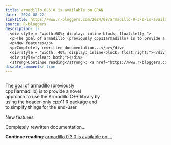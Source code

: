 ```yaml
---
title: armadillo 0.3.0 is available on CRAN
date: '2024-08-22'
linkTitle: https://www.r-bloggers.com/2024/08/armadillo-0-3-0-is-available-on-cran/
source: R-bloggers
description: |-
  <div style = "width:60%; display: inline-block; float:left; ">
  <p>The goal of armadillo (previously cpp11armadillo) is to provide a novel approach to use the Armadillo C++ library by using the header-only cpp11 R package and to simplify things for the end-user.</p>
  <p>New features</p>
  <p>Completely rewritten documentation...</p></div>
  <div style = "width: 40%; display: inline-block; float:right;"></div>
  <div style="clear: both;"></div>
  <strong>Continue reading</strong>: <a href="https://www.r-bloggers.com/2024/08/armadillo-0-3-0-is-available-on-cran/">armadillo 0.3.0 is available on ...
disable_comments: true
---
```

<div style = "width:60%; display: inline-block; float:left; ">
<p>The goal of armadillo (previously cpp11armadillo) is to provide a novel approach to use the Armadillo C++ library by using the header-only cpp11 R package and to simplify things for the end-user.</p>
<p>New features</p>
<p>Completely rewritten documentation...</p></div>
<div style = "width: 40%; display: inline-block; float:right;"></div>
<div style="clear: both;"></div>
<strong>Continue reading</strong>: <a href="https://www.r-bloggers.com/2024/08/armadillo-0-3-0-is-available-on-cran/">armadillo 0.3.0 is available on ...
